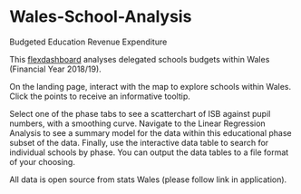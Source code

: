 # Wales-School-Analysis

Budgeted Education Revenue Expenditure

This [flexdashboard](https://r-leyshon.github.io/Wales-School-Analysis/) analyses delegated schools budgets within Wales (Financial Year 2018/19).

On the landing page, interact with the map to explore schools within Wales. Click the points to receive an informative tooltip.

Select one of the phase tabs to see a scatterchart of ISB against pupil numbers, with a smoothing curve. Navigate to the Linear Regression Analysis to see a summary model for the data within this educational phase subset of the data. Finally, use the interactive data table to search for individual schools by phase. You can output the data tables to a file format of your choosing.

All data is open source from stats Wales (please follow link in application).
